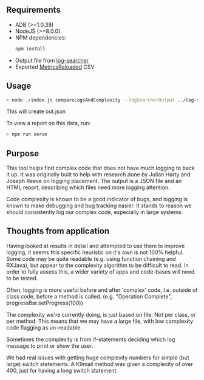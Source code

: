 ## Requirements
* ADB (>=1.0.39)
* NodeJS (>=8.0.0)
* NPM dependencies:
    ```bash
    npm install
    ```
* Output file from [log-searcher](https://github.com/ISNIT0/log-searcher)
* Exported [MetricsReloaded](https://github.com/BasLeijdekkers/MetricsReloaded) CSV


## Usage
```bash
> node ./index.js compareLogsAndComplexity --logSearcherOutput ../log-searcher/data.json --metricsReloadedCSV ~/Desktop/complexity.csv
```

This will create out.json

To view a report on this data, run:
```bash
> npm run serve
```


## Purpose
This tool helps find complex code that does not have much logging to back it up.
It was originally built to help with research done by Julian Harty and Joseph Reeve on logging placement.
The output is a JSON file and an HTML report, describing which files need more logging attention.

Code complexity is known to be a good indicator of bugs, and logging is known to make debugging and bug tracking easier. It stands to reason we should consistently log our complex code, especially in large systems.


## Thoughts from application
Having looked at results in detail and attempted to use them to improve logging, it seems this specific heuristic on it's own is not 100% helpful. Some code may be quite readable (e.g. using function chaining and RXJava), but appear to the complexity algorithm to be difficult to read. In order to fully assess this, a wider variety of apps and code-bases will need to be tested.

Often, logging is more useful before and after 'complex' code, I.e. outside of class code, before a method is called. (e.g. "Operation Complete", progressBar.setProgress(100))

The complexity we're currently doing, is just based on file. Not per class, or per method. This means that we may have a large file, with low complexity code flagging as un-readable.

Sometimes the complexity is from if-statements deciding which log message to print or show the user.

We had real issues with getting huge complexity numbers for simple (but large) switch statements.
A K9mail method was given a complexity of over 400, just for having a long switch statement.